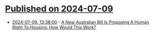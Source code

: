 # [Published on 2024-07-09](index.md)

* [2024-07-09, 13:38:00](https://soylentnews.org/article.pl?sid=24/07/08/071207&from=rss) - [A New Australian Bill Is Proposing A Human Right To Housing: How Would This Work?](https://soylentnews.org/article.pl?sid=24/07/08/071207&from=rss)
